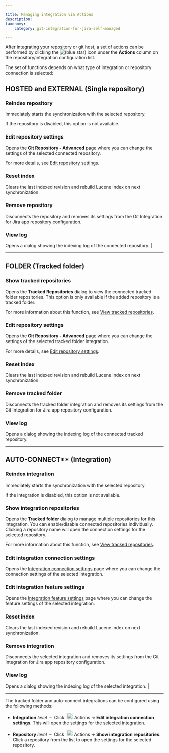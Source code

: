 ```yaml
---

title: Managing integration via Actions
description:
taxonomy:
    category: git-integration-for-jira-self-managed

---
```

After integrating your repository or git host, a set of actions can be performed by clicking the ![(blue star)](https://bigbrassband.atlassian.net/wiki/s/-1639011364/6452/8b4898d3c114827e64ec143b4fa79bb76a6cfa5b/_/images/icons/emoticons/star_blue.png) icon under the **Actions** column on the repository/integration configuration list.

The set of functions depends on what type of integration or repository connection is selected:

## HOSTED and EXTERNAL (Single repository)

### Reindex repository

Immediately starts the synchronization with the selected repository.

<div class="bbb-callout bbb--tip">
    <div class="irow">
    <div class="ilogobox">
        <span class="logoimg"></span>
    </div>
    <div class="imsgbox">
        If the repository is disabled, this option is not available.
    </div>
    </div>
</div>

### Edit repository settings

Opens the **Git Repository - Advanced** page where you can change the settings of the selected connected repository.

For more details, see [Edit repository settings](/git-integration-for-jira-self-managed/edit-repository-settings/).

### Reset index

Clears the last indexed revision and rebuild Lucene index on next synchronization.

### Remove repository

Disconnects the repository and removes its settings from the Git Integration for Jira app repository configuration.

### View log

Opens a dialog showing the indexing log of the connected repository. |

* * *

## FOLDER (Tracked folder)

### Show tracked repositories

Opens the **Tracked Repositories** dialog to view the connected tracked folder repositories. This option is only available if the added repository is a tracked folder.

For more information about this function, see [View tracked repositories](/git-integration-for-jira-self-managed/show-tracked-or-integration-repositories/).

### Edit repository settings

Opens the **Git Repository - Advanced** page where you can change the settings of the selected tracked folder integration.

For more details, see [Edit repository settings](/git-integration-for-jira-self-managed/edit-repository-settings/).

### Reset index

Clears the last indexed revision and rebuild Lucene index on next synchronization.

### Remove tracked folder

Disconnects the tracked folder integration and removes its settings from the Git Integration for Jira app repository configuration.

### View log
Opens a dialog showing the indexing log of the connected tracked repository.

* * *

## AUTO-CONNECT** (Integration)

### Reindex integration

Immediately starts the synchronization with the selected repository.

<div class="bbb-callout bbb--tip">
    <div class="irow">
    <div class="ilogobox">
        <span class="logoimg"></span>
    </div>
    <div class="imsgbox">
        If the integration is disabled, this option is not available.
    </div>
    </div>
</div>

### Show integration repositories

Opens the **Tracked folder** dialog to manage multiple repositories for this integration. You can enable/disable connected repositories individually. Clicking a repository name will open the connection settings for the selected repository.

For more information about this function, see [View tracked repositories](/git-integration-for-jira-self-managed/show-tracked-or-integration-repositories/).

### Edit integration connection settings

Opens the [Integration connection settings](/git-integration-for-jira-self-managed/edit-integration-connection-settings/) page where you can change the connection settings of the selected integration.

### Edit integration feature settings

Opens the [Integration feature settings](/git-integration-for-jira-self-managed/edit-integration-feature-settings/) page where you can change the feature settings of the selected integration.

### Reset index

Clears the last indexed revision and rebuild Lucene index on next synchronization.

### Remove integration

Disconnects the selected integration and removes its settings from the Git Integration for Jira app repository configuration.

### View log

Opens a dialog showing the indexing log of the selected integration. |

* * *

The tracked folder and auto-connect integrations can be configured using the following methods:

*   **Integration** _level_  –  Click  <img src='https://pf-emoji-service--cdn.us-east-1.prod.public.atl-paas.net/standard/a51a7674-8d5d-4495-a2d2-a67c090f5c3b/32x32/2699.png' width=20 height=20 /> Actions ➜ **Edit integration connection settings**. This will open the settings for the selected integration.

*   **Repository** _level_  –  Click  <img src='https://pf-emoji-service--cdn.us-east-1.prod.public.atl-paas.net/standard/a51a7674-8d5d-4495-a2d2-a67c090f5c3b/32x32/2699.png' width=20 height=20 /> Actions ➜ **Show integration repositories**. Click a repository from the list to open the settings for the selected repository.

